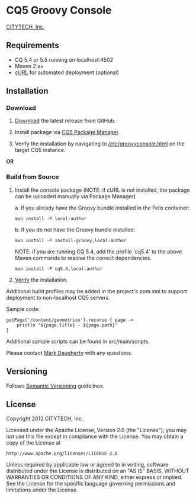 # CQ5 Groovy Console

[CITYTECH, Inc.](http://www.citytechinc.com)

## Requirements

* CQ 5.4 or 5.5 running on localhost:4502
* Maven 2.x+
* [cURL](http://curl.haxx.se/) for automated deployment (optional)

## Installation

### Download

1.  [Download](https://github.com/Citytechinc/cq5-groovy-console/downloads) the latest release from GitHub.

2.  Install package via [CQ5 Package Manager](http://localhost:4502/crx/packmgr/).

3.  Verify the installation by navigating to [/etc/groovyconsole.html](http://localhost:4502/etc/groovyconsole.html) on the target CQ5 instance.

**OR**

### Build from Source

1.  Install the console package (NOTE: if cURL is not installed, the package can be uploaded manually via Package Manager)

    a. If you already have the Groovy bundle installed in the Felix container:

        mvn install -P local-author

    b. If you do not have the Groovy bundle installed:

        mvn install -P install-groovy,local-author

    NOTE: if you are running CQ 5.4, add the profile 'cq5.4' to the above Maven commands to resolve the correct dependencies.

        mvn install -P cq5.4,local-author

2.  [Verify](http://localhost:4502/etc/groovyconsole.html) the installation.

Additional build profiles may be added in the project's pom.xml to support deployment to non-localhost CQ5 servers.

Sample code:

    getPage('/content/geometrixx').recurse { page ->
        println "${page.title} - ${page.path}"
    }

Additional sample scripts can be found in src/main/scripts.

Please contact [Mark Daugherty](mailto:mdaugherty@citytechinc.com) with any questions.

## Versioning

Follows [Semantic Versioning](http://semver.org/) guidelines.

## License

Copyright 2012 CITYTECH, Inc.

Licensed under the Apache License, Version 2.0 (the "License");
you may not use this file except in compliance with the License.
You may obtain a copy of the License at

    http://www.apache.org/licenses/LICENSE-2.0

Unless required by applicable law or agreed to in writing, software
distributed under the License is distributed on an "AS IS" BASIS,
WITHOUT WARRANTIES OR CONDITIONS OF ANY KIND, either express or implied.
See the License for the specific language governing permissions and
limitations under the License.